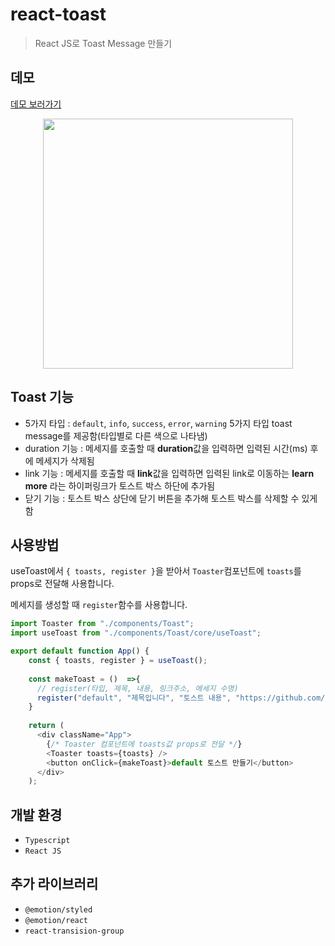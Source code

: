 # react-toast
> React JS로 Toast Message 만들기

## 데모
[데모 보러가기](https://codesandbox.io/s/github/rieulp/react-toast-ui)
<p align="center"><img height="400" src="https://user-images.githubusercontent.com/38723811/192767472-25cb6782-36d0-4876-b2c4-86acbbf7f547.png"></p>

## Toast 기능
- 5가지 타입 : `default`, `info`, `success`, `error`, `warning` 5가지 타입 toast message를 제공함(타입별로 다른 색으로 나타냄)
- duration 기능 : 메세지를 호출할 때 **duration**값을 입력하면 입력된 시간(ms) 후에 메세지가 삭제됨
- link 기능 : 메세지를 호출할 때 **link**값을 입력하면 입력된 link로 이동하는 **learn more** 라는 하이퍼링크가 토스트 박스 하단에 추가됨
- 닫기 기능 : 토스트 박스 상단에 닫기 버튼을 추가해 토스트 박스를 삭제할 수 있게 함

## 사용방법
useToast에서 `{ toasts, register }`을 받아서 `Toaster`컴포넌트에 `toasts`를 props로 전달해 사용합니다.

메세지를 생성할 때 `register`함수를 사용합니다.

```javascript
import Toaster from "./components/Toast";
import useToast from "./components/Toast/core/useToast";

export default function App() {
    const { toasts, register } = useToast();
    
    const makeToast = ()  =>{
      // register(타입, 제목, 내용, 링크주소, 메세지 수명)
      register("default", "제목입니다", "토스트 내용", "https://github.com/rieulp", 3000);
    }
    
    return (
      <div className="App">
        {/* Toaster 컴포넌트에 toasts값 props로 전달 */}
        <Toaster toasts={toasts} />
        <button onClick={makeToast}>default 토스트 만들기</button>
      </div>
    );

```

## 개발 환경
- `Typescript`
- `React JS`

## 추가 라이브러리
- `@emotion/styled`
- `@emotion/react`
- `react-transision-group`

